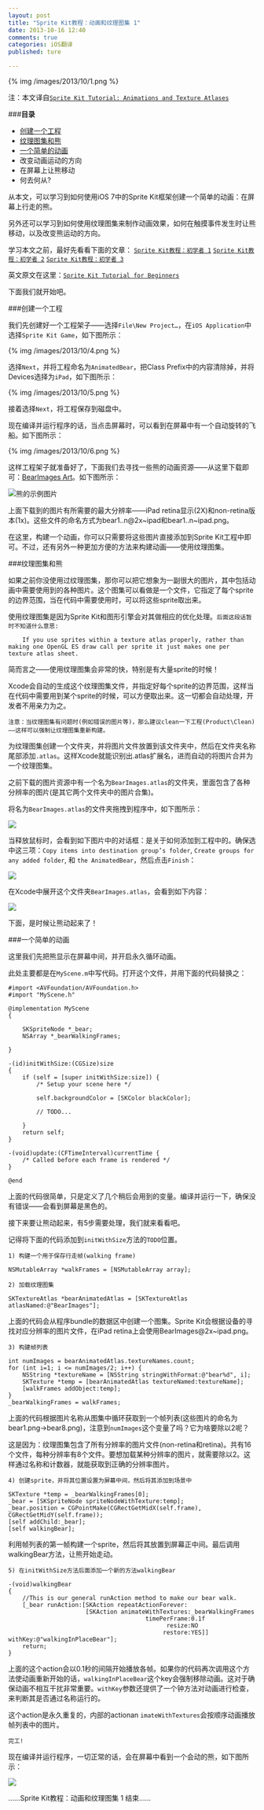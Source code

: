 ```yaml
---
layout: post
title: "Sprite Kit教程：动画和纹理图集 1"
date: 2013-10-16 12:40
comments: true
categories: iOS翻译
published: ture

---
```


{% img /images/2013/10/1.png %}

<!--more-->



注：本文译自[`Sprite Kit Tutorial: Animations and Texture Atlases`](http://www.raywenderlich.com/45152/sprite-kit-tutorial-animations-and-texture-atlases)



###**目录**
* [创建一个工程](#cjgc)
* [纹理图集和熊](#wltj)
* [一个简单的动画](#jddh)
* 改变动画运动的方向
* 在屏幕上让熊移动
* 何去何从?


从本文，可以学习到如何使用iOS 7中的Sprite Kit框架创建一个简单的动画：在屏幕上行走的熊。

另外还可以学习到如何使用纹理图集来制作动画效果，如何在触摸事件发生时让熊移动，以及改变熊运动的方向。

学习本文之前，最好先看看下面的文章：
[`Sprite Kit教程：初学者 1`](http://beyondvincent.com/blog/2013/10/12/114-spritekit-tutorial-for-beginners-3/)
[`Sprite Kit教程：初学者 2`](http://beyondvincent.com/blog/2013/09/29/113-spritekit-tutorial-for-beginners-2/)
[`Sprite Kit教程：初学者 3`](http://beyondvincent.com/blog/2013/09/26/113-spritekit-tutorial-for-beginners-1/)

英文原文在这里：[`Sprite Kit Tutorial for Beginners`](http://www.raywenderlich.com/42699/spritekit-tutorial-for-beginners)

下面我们就开始吧。

###<a id="cjgc"></a>创建一个工程

我们先创建好一个工程架子——选择`File\New Project…`，在`iOS Application`中选择`Sprite Kit Game`，如下图所示：

{% img /images/2013/10/4.png %}

选择`Next`，并将工程命名为`AnimatedBear`，把Class Prefix中的内容清除掉，并将Devices选择为`iPad`，如下图所示：

{% img /images/2013/10/5.png %}

接着选择`Next`，将工程保存到磁盘中。

现在编译并运行程序的话，当点击屏幕时，可以看到在屏幕中有一个自动旋转的飞船。如下图所示：

{% img /images/2013/10/6.png %}

这样工程架子就准备好了，下面我们去寻找一些熊的动画资源——从这里下载即可：[BearImages Art](http://cdn5.raywenderlich.com/wp-content/uploads/2013/08/BearImages.zip)。如下图所示：

![熊的示例图片](/images/2013/10/7.jpg)

上面下载到的图片有所需要的最大分辨率——iPad retina显示(2X)和non-retina版本(1x)。这些文件的命名方式为bear1..n@2x~ipad和bear1..n~ipad.png。

在这里，构建一个动画，你可以只需要将这些图片直接添加到Sprite Kit工程中即可。不过，还有另外一种更加方便的方法来构建动画——使用纹理图集。

###<a id="wltj"></a>纹理图集和熊

如果之前你没使用过纹理图集，那你可以把它想象为一副很大的图片，其中包括动画中需要使用到的各种图片。这个图集可以看做是一个文件，它指定了每个sprite的边界范围，当在代码中需要使用时，可以将这些sprite取出来。

使用纹理图集是因为Sprite Kit和图形引擎会对其做相应的优化处理。`后面这段话暂时不知道什么意思:`

```
	If you use sprites within a texture atlas properly, rather than making one OpenGL ES draw call per sprite it just makes one per texture atlas sheet.
```

简而言之——使用纹理图集会非常的快，特别是有大量sprite的时候！

Xcode会自动的生成这个纹理图集文件，并指定好每个sprite的边界范围，这样当在代码中需要用到某个sprite的时候，可以方便取出来。这一切都会自动处理，开发者不用亲力为之。

```
注意：当纹理图集有问题时(例如错误的图片等)，那么建议clean一下工程(Product\Clean)——这样可以强制让纹理图集重新构建。
```

为纹理图集创建一个文件夹，并将图片文件放置到该文件夹中，然后在文件夹名称尾部添加`.atlas`。这样Xcode就能识别出.atlas扩展名，进而自动的将图片合并为一个纹理图集。

之前下载的图片资源中有一个名为`BearImages.atlas`的文件夹，里面包含了各种分辨率的图片(是其它两个文件夹中的图片合集)。

将名为`BearImages.atlas`的文件夹拖拽到程序中，如下图所示：

![](/images/2013/10/8.png)

当释放鼠标时，会看到如下图片中的对话框：是关于如何添加到工程中的。确保选中这三项：`Copy items into destination group’s folder`, `Create groups for any added folder`, 和 `the AnimatedBear`，然后点击`Finish`：

![](/images/2013/10/9.png)

在Xcode中展开这个文件夹`BearImages.atlas`，会看到如下内容：

![](/images/2013/10/10.png)

下面，是时候让熊动起来了！

###<a id="jddh"></a>一个简单的动画

这里我们先把熊显示在屏幕中间，并开启永久循环动画。

此处主要都是在`MyScene.m`中写代码。打开这个文件，并用下面的代码替换之：

```objc
#import <AVFoundation/AVFoundation.h>
#import "MyScene.h"
 
@implementation MyScene 
{
 
    SKSpriteNode *_bear;
    NSArray *_bearWalkingFrames;
 
}
 
-(id)initWithSize:(CGSize)size 
{
    if (self = [super initWithSize:size]) {
        /* Setup your scene here */
 
        self.backgroundColor = [SKColor blackColor];
 
        // TODO...
 
    }
    return self;
}
 
-(void)update:(CFTimeInterval)currentTime {
    /* Called before each frame is rendered */
}
 
@end
```

上面的代码很简单，只是定义了几个稍后会用到的变量。编译并运行一下，确保没有错误——会看到屏幕是黑色的。

接下来要让熊动起来，有5步需要处理，我们就来看看吧。

记得将下面的代码添加到`initWithSize`方法的`TODO`位置。

`1) 构建一个用于保存行走帧(walking frame)`

```objc
NSMutableArray *walkFrames = [NSMutableArray array];
```
`2) 加载纹理图集`

```objc
SKTextureAtlas *bearAnimatedAtlas = [SKTextureAtlas atlasNamed:@"BearImages"];
```
上面的代码会从程序bundle的数据区中创建一个图集。Sprite Kit会根据设备的寻找对应分辨率的图片文件，在iPad retina上会使用BearImages@2x~ipad.png。

`3) 构建帧列表`

```objc
int numImages = bearAnimatedAtlas.textureNames.count;
for (int i=1; i <= numImages/2; i++) {
    NSString *textureName = [NSString stringWithFormat:@"bear%d", i];
    SKTexture *temp = [bearAnimatedAtlas textureNamed:textureName];
    [walkFrames addObject:temp];
}
_bearWalkingFrames = walkFrames;
```

上面的代码根据图片名称从图集中循环获取到一个帧列表(这些图片的命名为bear1.png->bear8.png)，注意到`numImages`这个变量了吗？它为啥要除以2呢？

这是因为：纹理图集包含了所有分辨率的图片文件(non-retina和retina)。共有16个文件，每种分辨率有8个文件。要想加载某种分辨率的图片，就需要除以2。这样通过名称和计数器，就能获取到正确的分辨率图片。

`4) 创建sprite，并将其位置设置为屏幕中间，然后将其添加到场景中`

```objc
SKTexture *temp = _bearWalkingFrames[0];
_bear = [SKSpriteNode spriteNodeWithTexture:temp];
_bear.position = CGPointMake(CGRectGetMidX(self.frame), CGRectGetMidY(self.frame));
[self addChild:_bear];
[self walkingBear];
```

利用帧列表的第一帧构建一个sprite，然后将其放置到屏幕正中间。最后调用walkingBear方法，让熊开始走动。

`5) 在initWithSize方法后面添加一个新的方法walkingBear`

```objc
-(void)walkingBear
{
    //This is our general runAction method to make our bear walk.
    [_bear runAction:[SKAction repeatActionForever:
                      [SKAction animateWithTextures:_bearWalkingFrames
                                       timePerFrame:0.1f
                                             resize:NO
                                            restore:YES]] withKey:@"walkingInPlaceBear"];
    return;
}
```

上面的这个action会以0.1秒的间隔开始播放各帧。如果你的代码再次调用这个方法使动画重新开始的话，`walkingInPlaceBear`这个key会强制移除动画。这对于确保动画不相互干扰非常重要。`withKey`参数还提供了一个钟方法对动画进行检查，来判断其是否通过名称运行的。

这个action是永久重复的，内部的actionan `imateWithTextures`会按顺序动画播放帧列表中的图片。

`完工!`

现在编译并运行程序，一切正常的话，会在屏幕中看到一个会动的熊，如下图所示：

![](/images/2013/10/11.png)


……Sprite Kit教程：动画和纹理图集 1 结束……
